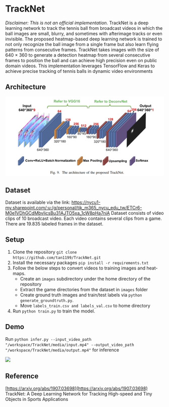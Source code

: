 # TrackNet
*Disclaimer: This is not an official implementation.*
TrackNet is a deep learning network to track the tennis ball from broadcast videos in which the ball images are small, blurry, and sometimes with afterimage tracks or even invisible. The proposed heatmap-based deep learning network is trained to not only recognize the ball image from a single frame but also learn flying patterns from consecutive frames. TrackNet takes images with the size of 640 × 360 to generate a detection heatmap from several consecutive frames to position the ball and can achieve high precision even on public domain videos.
This implementation leverages TensorFlow and Keras to achieve precise tracking of tennis balls in dynamic video environments

## Architecture
![](media/architecture.png)

## Dataset
Dataset is available via the link: https://nycu1-my.sharepoint.com/:u:/g/personal/tik_m365_nycu_edu_tw/ETCr6-M0e1VDhGCdMbvljcsBu31AJTO5xa_1cW8pHa7niA
Dataset consists of video clips of 10 broadcast video. Each video contains several clips from a game. There are 19.835 labeled frames in the dataset.

## Setup
1. Clone the repository `git clone https://github.com/tan1199/TrackNet.git`
2. Install the necessary packages `pip install -r requirements.txt`
3. Follow the below steps to convert videos to training images and heat-maps.
	* Create an `images` subdirectory under the home directory of the repository
    * Extract the game directories from the dataset in `images` folder
    * Create ground truth images and train/test labels via `python generate_groundtruth.py`.
    * Move `labels_train.csv and labels_val.csv` to home directory
4. Run `python train.py` to train the model.

## Demo
Run `python infer.py --input_video_path "/workspace/TrackNet/media/input.mp4" --output_video_path "/workspace/TrackNet/media/output.mp4"` for inference

![](media/sw19.gif)

## Reference
[https://arxiv.org/abs/1907.03698](https://arxiv.org/abs/1907.03698)
TrackNet: A Deep Learning Network for Tracking High-speed and Tiny Objects in Sports Applications
